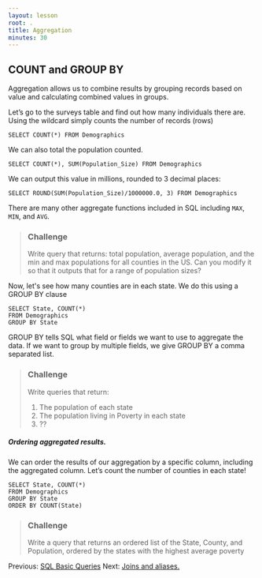```yaml
---
layout: lesson
root: .
title: Aggregation
minutes: 30
---
```


COUNT and GROUP BY
----
Aggregation allows us to combine results by grouping records based on value and
calculating combined values in groups.

Let’s go to the surveys table and find out how many individuals there are.
Using the wildcard simply counts the number of records (rows)

    SELECT COUNT(*) FROM Demographics

We can also total the population counted.

    SELECT COUNT(*), SUM(Population_Size) FROM Demographics

We can output this value in millions, rounded to 3 decimal
   places:

    SELECT ROUND(SUM(Population_Size)/1000000.0, 3) FROM Demographics

There are many other aggregate functions included in SQL including
`MAX`, `MIN`, and `AVG`.

> ### Challenge
>
> Write query that returns: total population, average population, and the min and max populations for all counties in the US. Can you modify it so that it outputs that for a range of population sizes?


Now, let's see how many counties are in each state. We do this
using a GROUP BY clause

    SELECT State, COUNT(*)
    FROM Demographics
    GROUP BY State

GROUP BY tells SQL what field or fields we want to use to aggregate the data.
If we want to group by multiple fields, we give GROUP BY a comma separated list.

> ### Challenge
>
> Write queries that return:
>
> 1. The population of each state
> 2. The population living in Poverty in each state
> 3. ??


##### Ordering aggregated results.

We can order the results of our aggregation by a specific column, including the
aggregated column.  Let’s count the number of counties in each state!

    SELECT State, COUNT(*)
    FROM Demographics
    GROUP BY State
    ORDER BY COUNT(State)

> ### Challenge
>
>   Write a query that returns an ordered list of the State, County, 
> and Population, ordered by the states with the highest average poverty




Previous: [SQL Basic Queries](01-sql-basic-queries.html) Next: [Joins and aliases.](03-sql-joins-aliases.html)
